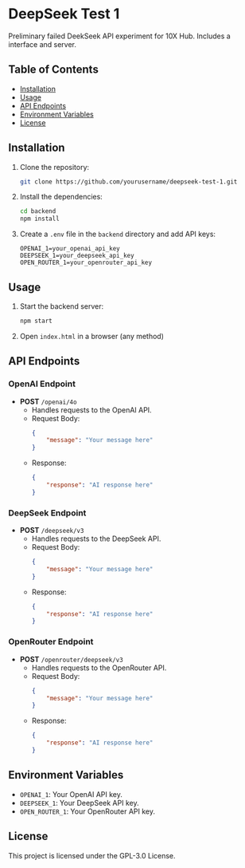 # DeepSeek Test 1

Preliminary failed DeekSeek API experiment for 10X Hub. Includes a interface and server.

## Table of Contents

- [Installation](#installation)
- [Usage](#usage)
- [API Endpoints](#api-endpoints)
- [Environment Variables](#environment-variables)
- [License](#license)

## Installation

1. Clone the repository:
    ```sh
    git clone https://github.com/yourusername/deepseek-test-1.git
    ```

2. Install the dependencies:
    ```sh
    cd backend
    npm install
    ```

3. Create a `.env` file in the `backend` directory and add API keys:
    ```env
    OPENAI_1=your_openai_api_key
    DEEPSEEK_1=your_deepseek_api_key
    OPEN_ROUTER_1=your_openrouter_api_key
    ```

## Usage

1. Start the backend server:
    ```sh
    npm start
    ```

2. Open `index.html` in a browser (any method)

## API Endpoints

### OpenAI Endpoint

- **POST** `/openai/4o`
    - Handles requests to the OpenAI API.
    - Request Body:
        ```json
        {
            "message": "Your message here"
        }
        ```
    - Response:
        ```json
        {
            "response": "AI response here"
        }
        ```

### DeepSeek Endpoint

- **POST** `/deepseek/v3`
    - Handles requests to the DeepSeek API.
    - Request Body:
        ```json
        {
            "message": "Your message here"
        }
        ```
    - Response:
        ```json
        {
            "response": "AI response here"
        }
        ```

### OpenRouter Endpoint

- **POST** `/openrouter/deepseek/v3`
    - Handles requests to the OpenRouter API.
    - Request Body:
        ```json
        {
            "message": "Your message here"
        }
        ```
    - Response:
        ```json
        {
            "response": "AI response here"
        }
        ```

## Environment Variables

- `OPENAI_1`: Your OpenAI API key.
- `DEEPSEEK_1`: Your DeepSeek API key.
- `OPEN_ROUTER_1`: Your OpenRouter API key.

## License

This project is licensed under the GPL-3.0 License.